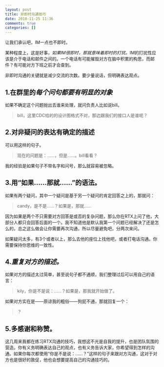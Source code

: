 ```yaml
---
layout: post
title: 非即时沟通技巧
date: 2010-11-25 11:36
comments: true
categories: []
---
```

让我们承认吧，IM一点也不即时。

某种程度上，这是好事，<em>如果IM很即时，那就意味着即时的打扰。</em>IM的打扰性应该是介于电话和邮件之间的。一个电话有可能摧毁对方在脑中积累的构思，而邮件？有可能对方下班之前才会查到。

非即时沟通的关键就是减少交流的次数。要少量说话，但明确表达观点。
<h2>1.在群里的<em>每个问句都要有明显的对象</em></h2>
如果不确定这个问题抛出去谁来处理，就问负责人比如说bill。
<blockquote>bill，这里CDC给的的设计图格式不对，那边跟我们的接口人是谁呢？</blockquote>
<h2>2.对非疑问的表达有确定的描述</h2>
可以用这样的句子。
<blockquote>现在的问题是：……，但是……。bill看看？</blockquote>
我的经验是如果句子不带名字和问号，那么就容易被忽略。
<h2>3.用“如果……那就……”的语法。</h2>
如果有两个疑问，其中一个疑问是基于另一个疑问的肯定回答之上的，那就问：
<blockquote>candy，是不是……？如果是，那就……</blockquote>
因为如果是两个不只需要对方回答是或否的复杂问题，那么你在RTX上问了他，大部分人都只会回答后面的一个。我不知道他是默认我第一个问题已经解决了还是怎么的，总之这么做会让你需要再次沟通，所以尽量避免吧，分两次来问。

如果疑问太多，有3个或者以上，那么去他的座位上找他吧，或者打电话沟通。你需要保持你思维的一致性。
<h2>4.<em>重复对方的描述。</em></h2>
<em></em>如果对方的描述太过简单，甚至说句子都不通顺，我们整理过后可以用自己的语言：
<blockquote>kily，你是不是说：……？如果是，那我就开始做了。</blockquote>
如果对方实在是——原谅我的粗俗——狗屁不通，那就回复一个：
<blockquote>？</blockquote>
<h2>5.多感谢和称赞。</h2>
这几周来我都在练习RTX沟通的技巧，我想这不光是自我的提升，也是团队氛围的营造。你有义务明确表达自己的观点，也有义务告诉大家，你希望得到怎样的沟通。如果你每次都使用“你是不是说：……？”这样的句子来跟对方沟通，这对于对方也是很好的敦促，他也会想要提高自己的沟通技巧的。
